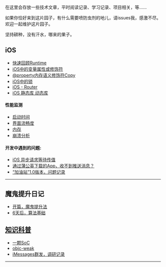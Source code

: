 在这里会存放一些技术文章，平时阅读记录、学习记录、项目相关，等......

如果你恰好来到这片园子，有什么需要喷防虫剂的地儿，请issues我，感激不尽。欢迎一起维护这片园子。

坚持耕种，没有汗水，哪来的果子。

## iOS
- [快速回顾Runtime][快速回顾Runtime]
- [iOS中的变量属性或修饰符][iOS中的变量属性或修饰符]
- [@property内存语义修饰符Copy][@property内存语义修饰符Copy]
- [iOS中的锁][iOS中的锁]
- [iOS - Router][iOSRouter]
- [iOS 静态库 动态库][iOS 静态库 动态库]

#### 性能监测
- [启动时间][启动时间]
- [界面流畅度][界面流畅度]
- [内存][内存]
- [崩溃分析][Crashes]

#### 开发中遇到的问题:
- [iOS 异步请求等待传值][iOS 异步请求等待传值]
- [通过蒲公英下载的App，收不到推送消息？][问题1]
- [“加油站”1.0版本，问题记录][加油站1.0版本记录]

---

## 魔鬼提升日记

- [开篇，魔鬼提升法][魔鬼提升法]
- [6天后，算法基础][算法基础]

## [知识科普][知识科普]
- [一颗SoC][一颗SoC]
- [objc-weak][objc-weak]
- [iMessages群发，调研记录][iMessages群发调研记录]

---


[快速回顾Runtime]: https://github.com/HaiTeng-Wang/Book/blob/master/iOS/快速回顾Runtime.md
[iOS中的变量属性或修饰符]: https://github.com/HaiTeng-Wang/Book/blob/master/iOS/iOS中的变量属性或修饰符.md
[@property内存语义修饰符Copy]: https://github.com/HaiTeng-Wang/Book/blob/master/iOS/%40property内存语义修饰符Copy.md
[iOS中的锁]: https://github.com/HaiTeng-Wang/Book/blob/master/iOS/iOS中的锁.md
[iOSRouter]: https://github.com/HaiTeng-Wang/Book/blob/master/iOS/router.md
[iOS 静态库 动态库]: https://github.com/HaiTeng-Wang/Book/blob/master/iOS/iOS%20静态库%20动态库.md

[启动时间]: https://github.com/HaiTeng-Wang/Book/blob/master/iOS/App性能监测/监测App启动时间.md
[界面流畅度]: https://github.com/HaiTeng-Wang/Book/blob/master/iOS/App性能监测/监测App界面流畅度.md
[内存]: https://github.com/HaiTeng-Wang/Book/blob/master/iOS/App性能监测/监测App内存.md
[Crashes]: https://github.com/HaiTeng-Wang/Book/blob/master/iOS/App性能监测/监测App闪退.md

[iOS 异步请求等待传值]: https://github.com/HaiTeng-Wang/Book/blob/master/iOS/iOS%20异步请求等待传值.md
[问题1]: https://github.com/HaiTeng-Wang/Book/blob/master/iOS/问题.md#通过蒲公英下载的app收不到推送消息
[加油站1.0版本记录]: https://github.com/HaiTeng-Wang/Book/blob/master/iOS/加油站1.0版本记录.md

[知识科普]: https://github.com/HaiTeng-Wang/Book/blob/master/知识科普/知识科普README.md
[一颗SoC]: https://github.com/HaiTeng-Wang/Book/blob/master/知识科普/一颗SoC【知识科普】.md
[objc-weak]: https://github.com/HaiTeng-Wang/Book/blob/master/知识科普/objc-weak【知识科普】.md
[iMessages群发调研记录]: https://github.com/HaiTeng-Wang/Book/blob/master/知识科普/iMessages群发调研记录.md

[魔鬼提升法]: https://github.com/HaiTeng-Wang/Book/blob/master/魔鬼训练日记/魔鬼提升法.md
[算法基础]: https://github.com/HaiTeng-Wang/Book/blob/master/魔鬼训练日记/算法基础.md
